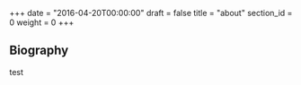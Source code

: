 +++
date = "2016-04-20T00:00:00"
draft = false
title = "about"
section_id = 0
weight = 0
+++

## Biography

test